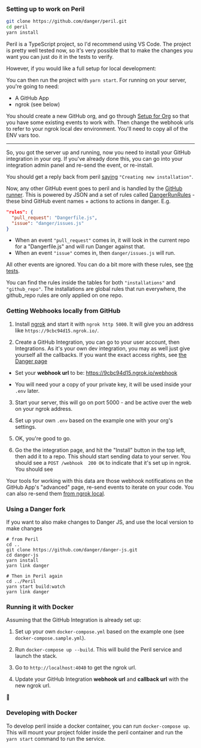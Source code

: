 ### Setting up to work on Peril

```sh
git clone https://github.com/danger/peril.git
cd peril
yarn install
```

Peril is a TypeScript project, so I'd recommend using VS Code. The project is pretty well tested now, so it's very possible that to make the changes you want you can just do it in the tests to verify.

However, if you would like a full setup for local development:

You can then run the project with `yarn start`. For running on your server, you're going to need: 

* A GitHub App
* ngrok (see below)

You should create a new GitHub org, and go through [Setup for Org](setup_for_org.md) so that you have some existing events 
to work with. Then change the webhook urls to refer to your ngrok local dev environment.  You'll need to copy all of the 
ENV vars too.

---

So, you got the server up and running, now you need to install your GitHub integration in your org. 
If you've already done this, you can go into your integration admin panel and re-send the event, or re-install.

You should get a reply back from peril [saying](../source/github/events/create_installation.ts#L8) `"Creating new installation"`.

Now, any other GitHub event goes to peril and is handled by the [GitHub runner](../source/github/events/github_runner.ts). This is powered by JSON and a set of rules called [DangerRunRules](../source/danger/danger_run.ts) - these bind GitHub event names + actions to actions in danger. E.g.

```json
"rules": {
  "pull_request": "Dangerfile.js",
  "issue": "danger/issues.js"
}
```

* When an event `"pull_request"` comes in, it will look in the current repo for a "Dangerfile.js" and will run Danger against that.  
* When an event `"issue"` comes in, then `danger/issues.js` will run.

All other events are ignored. You can do a bit more with these rules, see [the tests](/source/danger/_tests/_danger_run.test.ts).

You can find the rules inside the tables for both `"installations"` and `"github_repo"`. The installations are global rules that run everywhere, the github_repo rules are only applied on one repo.


### Getting Webhooks locally from GitHub

1. Install [ngrok](https://ngrok.com/) and start it with `ngrok http 5000`. It will give you an address like `https://9cbc94d15.ngrok.io/`.

2. Create a GitHub Integration, you can go to your user account, then Integrations. As it's your own dev integration, you may as well just give yourself all the callbacks. If you want the exact access rights, see [the Danger page](https://github.com/integration/danger)

  * Set your **webhook url** to be: https://9cbc94d15.ngrok.io/webhook

  * You will need your a copy of your private key, it will be used inside your `.env` later.

3. Start your server, this will go on port 5000 - and be active over the web on your ngrok address.

5. Set up your own `.env` based on the example one with your org's settings.

6. OK, you're good to go.

7. Go the the integration page, and hit the "Install" button in the top left, then add it to a repo. This should start sending data to your server. You should see a `POST /webhook  200 OK` to indicate that it's set up in ngrok. You should see 

Your tools for working with this data are those webhook notifications on the GitHub App's "advanced" page, re-send events to iterate on your code. You can also re-send them [from ngrok local](http://localhost:4040/inspect/http).

### Using a Danger fork

If you want to also make changes to Danger JS, and use the local version to make changes

```
# from Peril
cd ..
git clone https://github.com/danger/danger-js.git
cd danger-js
yarn install
yarn link danger

# Then in Peril again
cd ../Peril
yarn start build:watch
yarn link danger
```

### Running it with Docker

Assuming that the GitHub Integration is already set up:

1. Set up your own `docker-compose.yml` based on the example one (see `docker-compose.sample.yml`).

2. Run `docker-compose up --build`. This will build the Peril service and launch the stack.

3. Go to `http://localhost:4040` to get the ngrok url.

4. Update your GitHub Integration **webhook url** and **callback url** with the new ngrok url.

:whale:

### Developing with Docker

To develop peril inside a docker container, you can run `docker-compose up`. This will mount your project folder inside the peril container and run the `yarn start` command to run the service.

[postico]: https://eggerapps.at/postico/
[48]: https://github.com/danger/peril/issues/48

